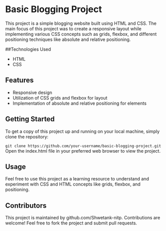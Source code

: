 # Basic Blogging Project
<p>
  This project is a simple blogging website built using HTML and CSS. The main focus of this project was to create a responsive layout while implementing various CSS concepts such as grids, flexbox, and different positioning techniques like absolute and relative positioning.
</p>

##Technologies Used
<ul>
  <li>HTML</li>
  <li>CSS</li>
</ul>

## Features
<ul>
  <li>Responsive design</li>
  <li>Utilization of CSS grids and flexbox for layout</li>
  <li>Implementation of absolute and relative positioning for elements</li>
</ul>

## Getting Started
<p>To get a copy of this project up and running on your local machine, simply clone the repository:</p>
<code>git clone https://github.com/your-username/basic-blogging-project.git</code>
<span>Open the index.html file in your preferred web browser to view the project.</span>

## Usage
<p>Feel free to use this project as a learning resource to understand and experiment with CSS and HTML concepts like grids, flexbox, and positioning.</p>

## Contributors
<span>This project is maintained by github.com/Shwetank-nitp. Contributions are welcome! Feel free to fork the project and submit pull requests.</span>
